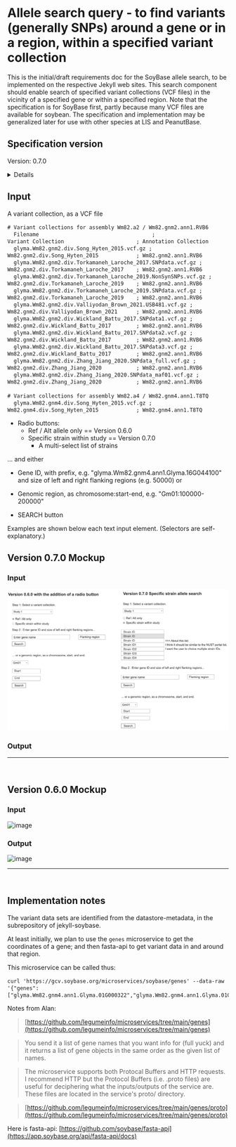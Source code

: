 # Allele search query - to find variants (generally SNPs) around a gene or in a region, within a specified variant collection

This is the initial/draft requirements doc for the SoyBase allele search, to be implemented on the respective Jekyll web sites. This search component should enable search of specified variant collections (VCF files) in the vicinity of a specified gene or within a specified region. 
Note that the specification is for SoyBase first, partly because many VCF files are available for soybean. The specification and implementation may be generalized later for use with other species at LIS and PeanutBase.

## Specification version
Version: 0.7.0

<details>

The initial draft of this document (0.5.0), 2024-07-18, is essentially for a prototype implementation, probably using a combination of the GCV microservices to return gene coordinates and the fasta-api services to return alleles from a range in a VCF. The first implementation will probably be done in in-page javascript rather than in a web component, since the GraphQL schema is not yet described for fasta-api.

Some tweaks on 2024-07-25 (0.6.0), removing "Genes in this region" from the results.

Version 0.6.0 - Input did NOT included strain collection. Output did not contain strain ID and strain alleles. 

</details>

## Input
A variant collection, as a VCF file
```
# Variant collections for assembly Wm82.a2 / Wm82.gnm2.ann1.RVB6
  Filename                                    ;                    Variant Collection                       ; Annotation Collection
  glyma.Wm82.gnm2.div.Song_Hyten_2015.vcf.gz ;                     Wm82.gnm2.div.Song_Hyten_2015            ; Wm82.gnm2.ann1.RVB6
  glyma.Wm82.gnm2.div.Torkamaneh_Laroche_2017.SNPdata.vcf.gz ;     Wm82.gnm2.div.Torkamaneh_Laroche_2017    ; Wm82.gnm2.ann1.RVB6
  glyma.Wm82.gnm2.div.Torkamaneh_Laroche_2019.NonSynSNPs.vcf.gz ;  Wm82.gnm2.div.Torkamaneh_Laroche_2019    ; Wm82.gnm2.ann1.RVB6
  glyma.Wm82.gnm2.div.Torkamaneh_Laroche_2019.SNPdata.vcf.gz ;     Wm82.gnm2.div.Torkamaneh_Laroche_2019    ; Wm82.gnm2.ann1.RVB6
  glyma.Wm82.gnm2.div.Valliyodan_Brown_2021.USB481.vcf.gz ;        Wm82.gnm2.div.Valliyodan_Brown_2021      ; Wm82.gnm2.ann1.RVB6
  glyma.Wm82.gnm2.div.Wickland_Battu_2017.SNPdata1.vcf.gz ;        Wm82.gnm2.div.Wickland_Battu_2017        ; Wm82.gnm2.ann1.RVB6
  glyma.Wm82.gnm2.div.Wickland_Battu_2017.SNPdata2.vcf.gz ;        Wm82.gnm2.div.Wickland_Battu_2017        ; Wm82.gnm2.ann1.RVB6
  glyma.Wm82.gnm2.div.Wickland_Battu_2017.SNPdata3.vcf.gz ;        Wm82.gnm2.div.Wickland_Battu_2017        ; Wm82.gnm2.ann1.RVB6
  glyma.Wm82.gnm2.div.Zhang_Jiang_2020.SNPdata_full.vcf.gz ;       Wm82.gnm2.div.Zhang_Jiang_2020           ; Wm82.gnm2.ann1.RVB6
  glyma.Wm82.gnm2.div.Zhang_Jiang_2020.SNPdata_maf01.vcf.gz ;      Wm82.gnm2.div.Zhang_Jiang_2020           ; Wm82.gnm2.ann1.RVB6

# Variant collections for assembly Wm82.a4 / Wm82.gnm4.ann1.T8TQ
  glyma.Wm82.gnm4.div.Song_Hyten_2015.vcf.gz ;                     Wm82.gnm4.div.Song_Hyten_2015            ; Wm82.gnm4.ann1.T8TQ
```
- Radio buttons:
  - Ref / Alt allele only == Version 0.6.0 
  - Specific strain within study == Version 0.7.0
      - A multi-select list of strains

... and either 
- Gene ID, with prefix, e.g. "glyma.Wm82.gnm4.ann1.Glyma.16G044100" and size of left and right flanking regions (e.g. 50000)
or
- Genomic region, as chromosome:start-end, e.g. "Gm01:100000-200000"

- SEARCH button

Examples are shown below each text input element. (Selectors are self-explanatory.)

## Version 0.7.0 Mockup

### Input

![image](Version_0.7.0_Allele_Search.png)

### Output

<hr><br>

## Version 0.6.0 Mockup

### Input

![image](Allele_search.png)

### Output

![image](Allele_search_results.png)


<hr><br>


## Implementation notes

The variant data sets are identified from the datastore-metadata, in the subrepository of jekyll-soybase.

At least initially, we plan to use the `genes` microservice to get the coordinates of a gene;
and then fasta-api to get variant data in and around that region.

This microservice can be called thus:
```
curl 'https://gcv.soybase.org/microservices/soybase/genes' --data-raw '{"genes":["glyma.Wm82.gnm4.ann1.Glyma.01G000322","glyma.Wm82.gnm4.ann1.Glyma.01G001000"]}'
```

Notes from Alan:

> [https://github.com/legumeinfo/microservices/tree/main/genes](https://github.com/legumeinfo/microservices/tree/main/genes)

> You send it a list of gene names that you want info for (full yuck) and it returns a list of gene objects in the same order as the given list of names.

> The microservice supports both Protocal Buffers and HTTP requests. I recommend HTTP but the Protocol Buffers (i.e. .proto files) are useful for deciphering what the inputs/outputs of the service are. These files are located in the service's proto/ directory.

> [https://github.com/legumeinfo/microservices/tree/main/genes/proto](https://github.com/legumeinfo/microservices/tree/main/genes/proto)

Here is fasta-api:
[https://github.com/soybase/fasta-api](https://app.soybase.org/api/fasta-api/docs)


